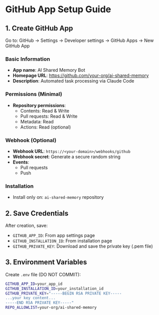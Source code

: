 # GitHub App Setup Guide

## 1. Create GitHub App

Go to: GitHub → Settings → Developer settings → GitHub Apps → New GitHub App

### Basic Information
- **App name**: AI Shared Memory Bot
- **Homepage URL**: https://github.com/your-org/ai-shared-memory
- **Description**: Automated task processing via Claude Code

### Permissions (Minimal)
- **Repository permissions**:
  - Contents: Read & Write
  - Pull requests: Read & Write
  - Metadata: Read
  - Actions: Read (optional)
  
### Webhook (Optional)
- **Webhook URL**: `https://<your-domain>/webhooks/github`
- **Webhook secret**: Generate a secure random string
- **Events**: 
  - Pull requests
  - Push

### Installation
- Install only on: `ai-shared-memory` repository

## 2. Save Credentials

After creation, save:
- `GITHUB_APP_ID`: From app settings page
- `GITHUB_INSTALLATION_ID`: From installation page
- `GITHUB_PRIVATE_KEY`: Download and save the private key (.pem file)

## 3. Environment Variables

Create `.env` file (DO NOT COMMIT):
```bash
GITHUB_APP_ID=your_app_id
GITHUB_INSTALLATION_ID=your_installation_id
GITHUB_PRIVATE_KEY="-----BEGIN RSA PRIVATE KEY-----
...your key content...
-----END RSA PRIVATE KEY-----"
REPO_ALLOWLIST=your-org/ai-shared-memory
```